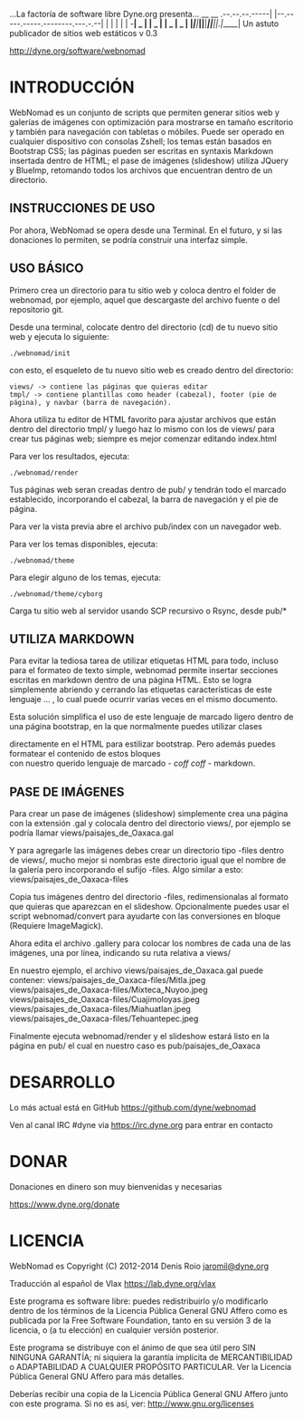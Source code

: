 ...La factoría de software libre Dyne.org presenta...
                    __                                  __ 
    .--.--.--.-----|  |--.-----.-----.--------.---.-.--|  |
    |  |  |  |  -__|  _  |     |  _  |        |  _  |  _  |
    |________|_____|_____|__|__|_____|__|__|__|___._|_____|
      Un astuto publicador de sitios web estáticos   v 0.3

http://dyne.org/software/webnomad

# INTRODUCCIÓN

 WebNomad es un conjunto de scripts que permiten generar sitios web y galerías de imágenes con optimización para mostrarse en tamaño escritorio y también para navegación con tabletas o móbiles. Puede ser operado en cualquier dispositivo con consolas Zshell; los temas están basados en Bootstrap CSS; las páginas pueden ser escritas en syntaxis Markdown insertada dentro de HTML; el pase de imágenes (slideshow) utiliza JQuery y BlueImp, retomando todos los archivos que encuentran dentro de un directorio.


## INSTRUCCIONES DE USO

 Por ahora, WebNomad se opera desde una Terminal.
 En el futuro, y si las donaciones lo permiten, se podría construir una interfaz simple.

## USO BÁSICO 

 Primero crea un directorio para tu sitio web y coloca dentro el folder de webnomad, por ejemplo, aquel que descargaste del archivo fuente o del repositorio git.

 Desde una terminal, colocate dentro del directorio (cd) de tu nuevo sitio web y ejecuta lo siguiente:
  
    ./webnomad/init 

 con esto, el esqueleto de tu nuevo sitio web es creado dentro del directorio:

    views/ -> contiene las páginas que quieras editar
    tmpl/ -> contiene plantillas como header (cabezal), footer (pie de página), y navbar (barra de navegación).

 Ahora utiliza tu editor de HTML favorito para ajustar archivos que están dentro del directorio tmpl/ y luego haz lo mismo con los de views/ para crear tus páginas web; siempre es mejor comenzar editando index.html

 Para ver los resultados, ejecuta:

    ./webnomad/render

 Tus páginas web seran creadas dentro de pub/ y tendrán todo el marcado establecido, incorporando el cabezal, la barra de navegación y el pie de página.

 Para ver la vista previa abre el archivo pub/index con un navegador web.

 Para ver los temas disponibles, ejecuta:

    ./webnomad/theme

 Para elegir alguno de los temas, ejecuta:

    ./webnomad/theme/cyborg

 Carga tu sitio web al servidor usando SCP recursivo o Rsync, desde pub/*

## UTILIZA MARKDOWN

 Para evitar la tediosa tarea de utilizar etiquetas HTML para todo, incluso para el formateo de texto simple, webnomad permite insertar secciones escritas en markdown dentro de una página HTML. Esto se logra simplemente abriendo y cerrando las etiquetas características de este lenguaje <markdown> ... </markdown>, lo cual puede ocurrir varias veces en el mismo documento.

 Esta solución simplifica el uso de este lenguaje de marcado ligero dentro de una página bootstrap, en la que normalmente puedes utilizar clases <div> directamente en el HTML para estilizar bootstrap. Pero además puedes formatear el contenido de estos bloques <div> con nuestro querido lenguaje de marcado - *coff* *coff* - markdown.

## PASE DE IMÁGENES 

 Para crear un pase de imágenes (slideshow) simplemente crea una página con la extensión .gal y colocala dentro del directorio views/, por ejemplo se podría llamar views/paisajes_de_Oaxaca.gal

 Y para agregarle las imágenes debes crear un directorio tipo -files dentro de views/, mucho mejor si nombras este directorio igual que el nombre de la galería pero incorporando el sufijo -files. Algo similar a esto: views/paisajes_de_Oaxaca-files

 Copia tus imágenes dentro del directorio -files, redimensionalas al formato que quieras que aparezcan en el slideshow. Opcionalmente puedes usar el script webnomad/convert para ayudarte con las conversiones en bloque (Requiere ImageMagick).

 Ahora edita el archivo .gallery para colocar los nombres de cada una de las imágenes, una por línea, indicando su ruta relativa a views/

 En nuestro ejemplo, el archivo views/paisajes_de_Oaxaca.gal puede contener:
    views/paisajes_de_Oaxaca-files/Mitla.jpeg
    views/paisajes_de_Oaxaca-files/Mixteca_Nuyoo.jpeg
    views/paisajes_de_Oaxaca-files/Cuajimoloyas.jpeg
    views/paisajes_de_Oaxaca-files/Miahuatlan.jpeg
    views/paisajes_de_Oaxaca-files/Tehuantepec.jpeg

 Finalmente ejecuta webnomad/render y el slideshow estará listo en la página en pub/ el cual en nuestro caso es pub/paisajes_de_Oaxaca
        
# DESARROLLO

 Lo más actual está en GitHub https://github.com/dyne/webnomad

 Ven al canal IRC #dyne via https://irc.dyne.org para entrar en contacto

# DONAR

 Donaciones en dinero son muy bienvenidas y necesarias 

 https://www.dyne.org/donate

# LICENCIA

 WebNomad es Copyright (C) 2012-2014 Denis Roio <jaromil@dyne.org>

 Traducción al español de Vlax <https://lab.dyne.org/vlax>

 Este programa es software libre: puedes redistribuirlo y/o modificarlo dentro de los términos de la Licencia Pública General GNU Affero como es publicada por la Free Software Foundation, tanto en su versión 3 de la licencia, o (a tu elección) en cualquier versión posterior.

 Este programa se distribuye con el ánimo de que sea útil pero SIN NINGUNA GARANTÍA; ni siquiera la garantía implícita de MERCANTIBILIDAD o ADAPTABILIDAD A CUALQUIER PROPÓSITO PARTICULAR. Ver la Licencia Pública General GNU Affero para más detalles.

 Deberías recibir una copia de la Licencia Pública General GNU Affero junto con este programa. Si no es así, ver: http://www.gnu.org/licenses
